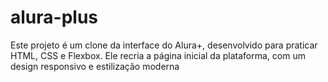 # alura-plus
Este projeto é um clone da interface do Alura+, desenvolvido para praticar HTML, CSS e Flexbox. Ele recria a página inicial da plataforma, com um design responsivo e estilização moderna
